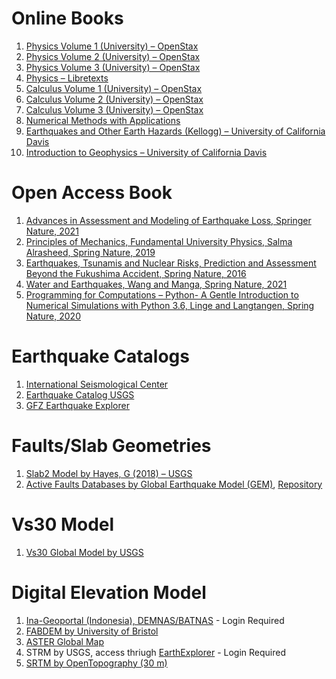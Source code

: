 # Online Books
1. [Physics Volume 1 (University) – OpenStax](https://openstax.org/details/books/university-physics-volume-1)
2. [Physics Volume 2 (University) – OpenStax](https://openstax.org/details/books/university-physics-volume-2)
3. [Physics Volume 3 (University) – OpenStax](https://openstax.org/details/books/university-physics-volume-3)
4. [Physics – Libretexts](https://phys.libretexts.org/Bookshelves)
5. [Calculus Volume 1 (University) – OpenStax](https://openstax.org/details/books/calculus-volume-1)
6. [Calculus Volume 2 (University) – OpenStax](https://openstax.org/details/books/calculus-volume-2)
7. [Calculus Volume 3 (University) – OpenStax](https://openstax.org/details/books/calculus-volume-3)
8. [Numerical Methods with Applications](https://math.libretexts.org/Workbench/Numerical_Methods_with_Applications_(Kaw))
9. [Earthquakes and Other Earth Hazards (Kellogg) – University of California Davis](https://geo.libretexts.org/Courses/University_of_California_Davis/GEL_017%3A_Earthquakes_and_Other_Earth_Hazards_(Kellogg))
10. [Introduction to Geophysics – University of California Davis](https://geo.libretexts.org/Courses/University_of_California_Davis/GEL_056%3A_Introduction_to_Geophysics)

# Open Access Book
1. [Advances in Assessment and Modeling of Earthquake Loss, Springer Nature, 2021](https://link.springer.com/book/10.1007/978-3-030-68813-4)
2. [Principles of Mechanics, Fundamental University Physics, Salma Alrasheed, Spring Nature, 2019](https://link.springer.com/book/10.1007/978-3-030-15195-9)
3. [Earthquakes, Tsunamis and Nuclear Risks, Prediction and Assessment Beyond the Fukushima Accident, Spring Nature, 2016](https://link.springer.com/book/10.1007/978-4-431-55822-4)
4. [Water and Earthquakes, Wang and Manga, Spring Nature, 2021](https://link.springer.com/book/10.1007/978-3-030-64308-9)
5. [Programming for Computations – Python- A Gentle Introduction to Numerical Simulations with Python 3.6, Linge and Langtangen, Spring Nature, 2020](https://link.springer.com/book/10.1007/978-3-030-16877-3)

# Earthquake Catalogs
1. [International Seismological Center](https://www.isc.ac.uk/iscbulletin/search/catalogue/)
2. [Earthquake Catalog USGS](https://earthquake.usgs.gov/earthquakes/search/)
3. [GFZ Earthquake Explorer](https://geofon.gfz-potsdam.de/eqexplorer/?startdate=now-14days&enddate=now&minmag=0.0&maxmag=10.0&minlon=-180.00&maxlon=180.00&minlat=-90.00&maxlat=90.00)

# Faults/Slab Geometries
1. [Slab2 Model by Hayes, G (2018) – USGS](https://www.sciencebase.gov/catalog/item/5aa1b00ee4b0b1c392e86467/)
2. [Active Faults Databases by Global Earthquake Model (GEM)](https://www.globalquakemodel.org/product/active-faults-database), [Repository](https://github.com/GEMScienceTools/gem-global-active-faults)

# Vs30 Model
1. [Vs30 Global Model by USGS](https://earthquake.usgs.gov/data/vs30/)

# Digital Elevation Model
1. [Ina-Geoportal (Indonesia), DEMNAS/BATNAS](https://tanahair.indonesia.go.id/portal-web/unduh) - Login Required
2. [FABDEM by University of Bristol](https://data.bris.ac.uk/data/dataset/s5hqmjcdj8yo2ibzi9b4ew3sn)
3. [ASTER Global Map](https://asterweb.jpl.nasa.gov/gdem.asp)
4. STRM by USGS, access thriugh [EarthExplorer](https://earthexplorer.usgs.gov/) - Login Required
5. [SRTM by OpenTopography (30 m)](https://portal.opentopography.org/raster?opentopoID=OTSRTM.082015.4326.1)
